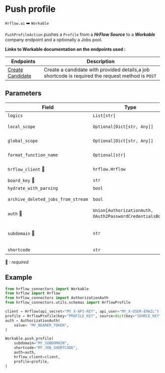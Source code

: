 # Push profile

`Hrflow.ai` :arrow_right: `Workable`

`PushProfileAction` pushes a `Profile` from a ***HrFlow Source*** to a ***Workable*** company endpoint and a optionally a Jobs pool.

**Links to Workable documentation on the endpoints used :**

| Endpoints | Description |
| --------- | ----------- |
| [Create Candidate](https://workable.readme.io/docs/job-candidates-create) | Create a candidate with provided details,a job shortcode is required the request method is `POST`|

## Parameters

| Field | Type | Description |
| ----- | ---- | ----------- |
| `logics`  | `List[str]` | Function names to apply as filter . Default value : `[]`        |
| `local_scope`  | `Optional[Dict[str, Any]]` | A dictionary containing the current scope's local variables. Default value : `None`        |
| `global_scope`  | `Optional[Dict[str, Any]]` | A dictionary containing the current scope's global variables. Default value : `None`       |
| `format_function_name`  | `Optional[str]` | Function name to format job before pushing. Default value : `None`        |
| `hrflow_client` :red_circle: | `hrflow.Hrflow` | Hrflow client instance used to communicate with the Hrflow.ai API        |
| `board_key` :red_circle: | `str` | Board key where the jobs to be added will be stored        |
| `hydrate_with_parsing`  | `bool` | Enrich the job with parsing. Default value : `False`        |
| `archive_deleted_jobs_from_stream`  | `bool` | Archive Board jobs when they are no longer in the incoming job stream. Default value : `True`        |
| `auth` :red_circle: | `Union[AuthorizationAuth, OAuth2PasswordCredentialsBody`] | Auth instance to identify and communicate with the platform        |
| `subdomain` :red_circle: | `str` | cubdomain of a company endpoint in `https://{self.subdomain}.workable.com/spi/v3/jobs` for example subdomain=`eurostar` for eurostar company     |
| `shortcode` | `str` | Offer to which the candidate will be assigned.|

:red_circle: : *required* 

## Example

```python
from hrflow_connectors import Workable
from hrflow import Hrflow
from hrflow_connectors import AuthorizationAuth
from hrflow_connectors.utils.schemas import HrflowProfile

client = Hrflow(api_secret="MY_X-API-KEY", api_user="MY_X-USER-EMAIL")
profile = HrflowProfile(key="PROFILE_KEY", source=dict(key="SOURCE_KEY"))
auth = AuthorizationAuth(
    value= "MY_BEARER_TOKEN",
)

Workable.push_profile(
    subdomain="MY_SUBDOMAIN",
    shortcode="MY_JOB_SHORTCODE",
    auth=auth,
    hrflow_client=client,
    profile=profile,
)
```